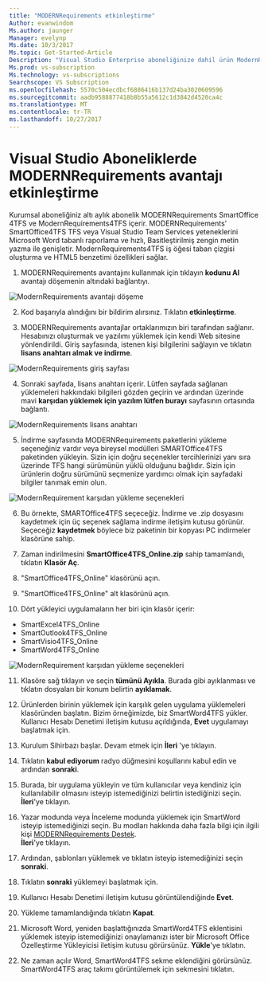 ```yaml
---
title: "MODERNRequirements etkinleştirme"
Author: evanwindom
Ms.author: jaunger
Manager: evelynp
Ms.date: 10/3/2017
Ms.topic: Get-Started-Article
Description: "Visual Studio Enterprise aboneliğinize dahil ürün ModernRequirements paketinin karşıdan yükleyip öğrenin."
Ms.prod: vs-subscription
Ms.technology: vs-subscriptions
Searchscope: VS Subscription
ms.openlocfilehash: 5570c504ecdbcf6886416b137d24ba3020609596
ms.sourcegitcommit: aadb9588877418b8b55a5612c1d3842d4520ca4c
ms.translationtype: MT
ms.contentlocale: tr-TR
ms.lasthandoff: 10/27/2017
---
```

# <a name="activating-the-modernrequirements-benefit-in-visual-studio-subscriptions"></a>Visual Studio Aboneliklerde MODERNRequirements avantajı etkinleştirme
Kurumsal aboneliğiniz altı aylık abonelik MODERNRequirements SmartOffice 4TFS ve ModernRequirements4TFS içerir.  MODERNRequirements' SmartOffice4TFS TFS veya Visual Studio Team Services yeteneklerini Microsoft Word tabanlı raporlama ve hızlı, Basitleştirilmiş zengin metin yazma ile genişletir.  ModernRequirements4TFS iş öğesi taban çizgisi oluşturma ve HTML5 benzetimi özellikleri sağlar.  


1.  MODERNRequirements avantajını kullanmak için tıklayın **kodunu Al** avantajı döşemenin altındaki bağlantıyı.   

![ModernRequirements avantajı döşeme](_img\vs-modernreq\vs-modernreq-tile.png)

2.  Kod başarıyla alındığını bir bildirim alırsınız.  Tıklatın **etkinleştirme**. 

3.  MODERNRequirements avantajlar ortaklarımızın biri tarafından sağlanır. Hesabınızı oluşturmak ve yazılımı yüklemek için kendi Web sitesine yönlendirildi.  Giriş sayfasında, istenen kişi bilgilerini sağlayın ve tıklatın **lisans anahtarı almak ve indirme**.

![ModernRequirements giriş sayfası](_img\vs-modernreq\vs-modernreq-landing.png)

4.  Sonraki sayfada, lisans anahtarı içerir.  Lütfen sayfada sağlanan yüklemeleri hakkındaki bilgileri gözden geçirin ve ardından üzerinde mavi **karşıdan yüklemek için yazılım lütfen burayı** sayfasının ortasında bağlantı.  

![ModernRequirements lisans anahtarı](_img\vs-modernreq\vs-modernreq-license-new-resized.png)

5.  İndirme sayfasında MODERNRequirements paketlerini yükleme seçeneğiniz vardır veya bireysel modülleri SMARTOffice4TFS paketinden yükleyin.  Sizin için doğru seçenekler tercihlerinizi yanı sıra üzerinde TFS hangi sürümünün yüklü olduğunu bağlıdır.  Sizin için ürünlerin doğru sürümünü seçmenize yardımcı olmak için sayfadaki bilgiler tanımak emin olun.  

![ModernRequirement karşıdan yükleme seçenekleri](_img\vs-modernreq\vs-modernreq-download-page-new.png)

6.  Bu örnekte, SMARTOffice4TFS seçeceğiz.  İndirme ve .zip dosyasını kaydetmek için üç seçenek sağlama indirme iletişim kutusu görünür.  Seçeceğiz **kaydetmek** böylece biz paketinin bir kopyası PC indirmeler klasörüne sahip. 

7.  Zaman indirilmesini **SmartOffice4TFS_Online.zip** sahip tamamlandı, tıklatın **Klasör Aç**. 

8.  "SmartOffice4TFS_Online" klasörünü açın.  
9.  "SmartOffice4TFS_Online" alt klasörünü açın.  
10. Dört yükleyici uygulamaların her biri için klasör içerir:
- SmartExcel4TFS_Online
- SmartOutlook4TFS_Online
- SmartVisio4TFS_Online
- SmartWord4TFS_Online

![ModernRequirement karşıdan yükleme seçenekleri](_img\vs-modernreq\vs-modernreq-downloaded-cropped.png)

11. Klasöre sağ tıklayın ve seçin **tümünü Ayıkla**.  Burada gibi ayıklanması ve tıklatın dosyaları bir konum belirtin **ayıklamak**. 

12. Ürünlerden birinin yüklemek için karşılık gelen uygulama yüklemeleri klasöründen başlatın.  Bizim örneğimizde, biz SmartWord4TFS yükler.  Kullanıcı Hesabı Denetimi iletişim kutusu açıldığında, **Evet** uygulamayı başlatmak için. 

13. Kurulum Sihirbazı başlar.  Devam etmek için **İleri** 'ye tıklayın. 
14. Tıklatın **kabul ediyorum** radyo düğmesini koşullarını kabul edin ve ardından **sonraki**. 
15. Burada, bir uygulama yükleyin ve tüm kullanıcılar veya kendiniz için kullanılabilir olmasını isteyip istemediğinizi belirtin istediğinizi seçin.  
              **İleri**'ye tıklayın. 
16. Yazar modunda veya İnceleme modunda yüklemek için SmartWord isteyip istemediğinizi seçin.  Bu modları hakkında daha fazla bilgi için ilgili kişi [MODERNRequirements Destek](http://www.modernrequirements.com/support-2/).  
              **İleri**'ye tıklayın.
17. Ardından, şablonları yüklemek ve tıklatın isteyip istemediğinizi seçin **sonraki**.  
18. Tıklatın **sonraki** yüklemeyi başlatmak için.  
19. Kullanıcı Hesabı Denetimi iletişim kutusu görüntülendiğinde **Evet**. 
20. Yükleme tamamlandığında tıklatın **Kapat**.
21. Microsoft Word, yeniden başlattığınızda SmartWord4TFS eklentisini yüklemek isteyip istemediğinizi onaylamanızı ister bir Microsoft Office Özelleştirme Yükleyicisi iletişim kutusu görürsünüz.  **Yükle**'ye tıklatın.
22. Ne zaman açılır Word, SmartWord4TFS sekme eklendiğini görürsünüz. SmartWord4TFS araç takımı görüntülemek için sekmesini tıklatın. 

